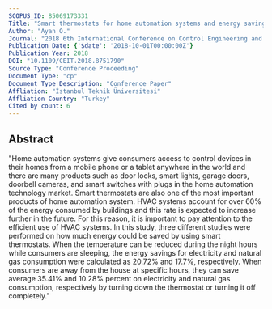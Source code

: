```yaml
---
SCOPUS_ID: 85069173331
Title: "Smart thermostats for home automation systems and energy savings from smart thermostats"
Author: "Ayan O."
Journal: "2018 6th International Conference on Control Engineering and Information Technology, CEIT 2018"
Publication Date: {'$date': '2018-10-01T00:00:00Z'}
Publication Year: 2018
DOI: "10.1109/CEIT.2018.8751790"
Source Type: "Conference Proceeding"
Document Type: "cp"
Document Type Description: "Conference Paper"
Affliation: "İstanbul Teknik Üniversitesi"
Affliation Country: "Turkey"
Cited by count: 6
---
```


## Abstract
"Home automation systems give consumers access to control devices in their homes from a mobile phone or a tablet anywhere in the world and there are many products such as door locks, smart lights, garage doors, doorbell cameras, and smart switches with plugs in the home automation technology market. Smart thermostats are also one of the most important products of home automation system. HVAC systems account for over 60% of the energy consumed by buildings and this rate is expected to increase further in the future. For this reason, it is important to pay attention to the efficient use of HVAC systems. In this study, three different studies were performed on how much energy could be saved by using smart thermostats. When the temperature can be reduced during the night hours while consumers are sleeping, the energy savings for electricity and natural gas consumption were calculated as 20.72% and 17.7%, respectively. When consumers are away from the house at specific hours, they can save average 35.41% and 10.28% percent on electricity and natural gas consumption, respectively by turning down the thermostat or turning it off completely."
